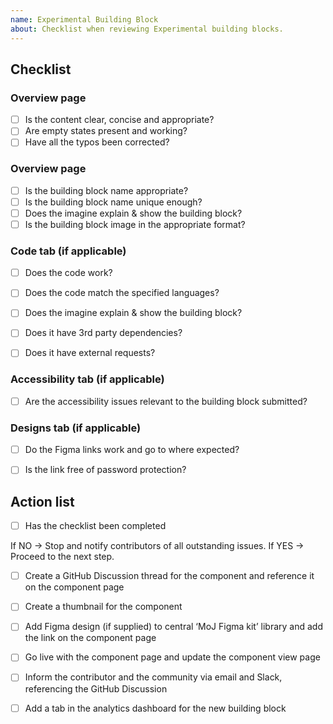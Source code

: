 ```yaml
---
name: Experimental Building Block
about: Checklist when reviewing Experimental building blocks.
---
```


## Checklist

### Overview page

- [ ] Is the content clear, concise and appropriate?
- [ ] Are empty states present and working?
- [ ] Have all the typos been corrected?

### Overview page

- [ ] Is the building block name appropriate?
- [ ] Is the building block name unique enough?
- [ ] Does the imagine explain & show the building block?
- [ ] Is the building block image in the appropriate format?

### Code tab (if applicable)

- [ ] Does the code work?
- [ ] Does the code match the specified languages?
- [ ] Does the imagine explain & show the building block?
- [ ] Does it have 3rd party dependencies?
- [ ] Does it have external requests?


### Accessibility tab (if applicable)

- [ ] Are the accessibility issues relevant to the building block submitted?
      
### Designs tab (if applicable)

- [ ] Do the Figma links work and go to where expected?
- [ ] Is the link free of password protection?

      
## Action list

- [ ] Has the checklist been completed

If NO → Stop and notify contributors of all outstanding issues. 
If YES → Proceed to the next step. 


- [ ] Create a GitHub Discussion thread for the component and reference it on the component page
- [ ] Create a thumbnail for the component
- [ ] Add Figma design (if supplied) to central ‘MoJ Figma kit’ library and add the link on the component page
- [ ] Go live with the component page and update the component view page
- [ ] Inform the contributor and the community via email and Slack, referencing the GitHub Discussion
- [ ] Add a tab in the analytics dashboard for the new building block

